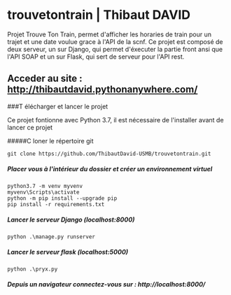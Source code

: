 # trouvetontrain | Thibaut DAVID

Projet Trouve Ton Train, permet d'afficher les horaries de train pour un trajet et une date voulue grace à l'API de la scnf.
Ce projet est composé de deux serveur, un sur Django, qui permet d'éxecuter la partie front ansi que l'API SOAP et un sur Flask,
qui sert de serveur pour l'API rest.

## Acceder au site : http://thibautdavid.pythonanywhere.com/

###T élécharger et lancer le projet

Ce projet fontionne avec Python 3.7, il est nécessaire de l'installer avant de lancer ce projet

#####C loner le répertoire git
```
git clone https://github.com/ThibautDavid-USMB/trouvetontrain.git
```
##### Placer vous à l'intérieur du dossier et créer un environnement virtuel
```
python3.7 -m venv myvenv
myvenv\Scripts\activate
python -m pip install --upgrade pip
pip install -r requirements.txt
```
##### Lancer le serveur Django (localhost:8000)
```
python .\manage.py runserver
```
##### Lancer le serveur flask (localhost:5000)
```
python .\pryx.py
```
##### Depuis un navigateur connectez-vous sur : http://localhost:8000/
